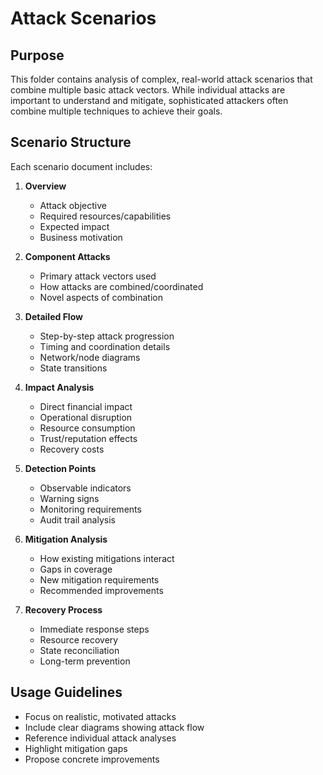 # Attack Scenarios

## Purpose
This folder contains analysis of complex, real-world attack scenarios that combine multiple basic attack vectors. While individual attacks are important to understand and mitigate, sophisticated attackers often combine multiple techniques to achieve their goals.

## Scenario Structure
Each scenario document includes:

1. **Overview**
   - Attack objective
   - Required resources/capabilities
   - Expected impact
   - Business motivation

2. **Component Attacks**
   - Primary attack vectors used
   - How attacks are combined/coordinated
   - Novel aspects of combination

3. **Detailed Flow**
   - Step-by-step attack progression
   - Timing and coordination details
   - Network/node diagrams
   - State transitions

4. **Impact Analysis**
   - Direct financial impact
   - Operational disruption
   - Resource consumption
   - Trust/reputation effects
   - Recovery costs

5. **Detection Points**
   - Observable indicators
   - Warning signs
   - Monitoring requirements
   - Audit trail analysis

6. **Mitigation Analysis**
   - How existing mitigations interact
   - Gaps in coverage
   - New mitigation requirements
   - Recommended improvements

7. **Recovery Process**
   - Immediate response steps
   - Resource recovery
   - State reconciliation
   - Long-term prevention

## Usage Guidelines
- Focus on realistic, motivated attacks
- Include clear diagrams showing attack flow
- Reference individual attack analyses
- Highlight mitigation gaps
- Propose concrete improvements 